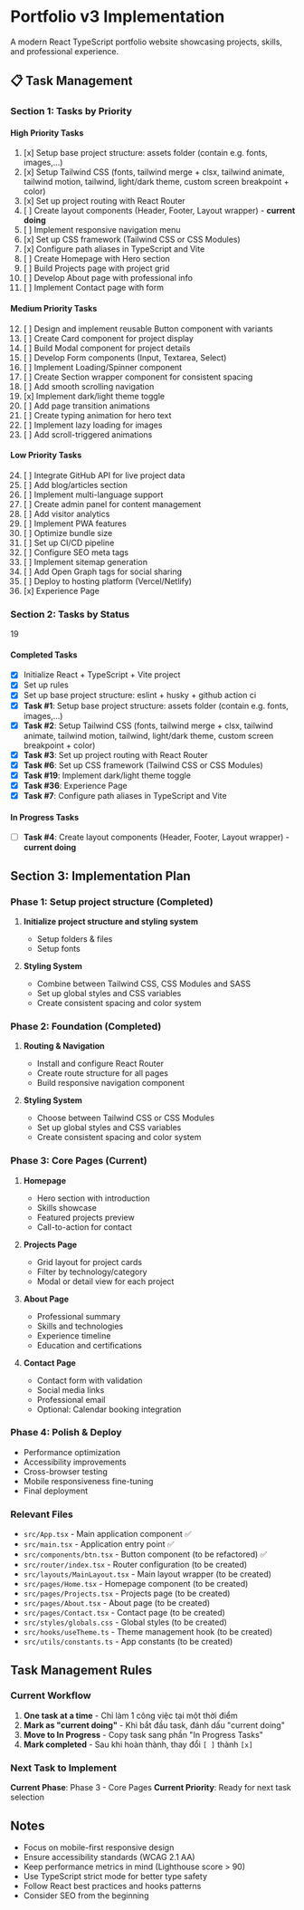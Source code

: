 # Portfolio v3 Implementation

A modern React TypeScript portfolio website showcasing projects, skills, and professional experience.

## 📋 Task Management

### Section 1: Tasks by Priority

#### High Priority Tasks

1. [x] Setup base project structure: assets folder (contain e.g. fonts, images,...)
2. [x] Setup Tailwind CSS (fonts, tailwind merge + clsx, tailwind animate, tailwind motion, tailwind, light/dark theme, custom screen breakpoint + color)
3. [x] Set up project routing with React Router
4. [ ] Create layout components (Header, Footer, Layout wrapper) - **current doing**
5. [ ] Implement responsive navigation menu
6. [x] Set up CSS framework (Tailwind CSS or CSS Modules)
7. [x] Configure path aliases in TypeScript and Vite
8. [ ] Create Homepage with Hero section
9. [ ] Build Projects page with project grid
10. [ ] Develop About page with professional info
11. [ ] Implement Contact page with form

#### Medium Priority Tasks

12. [ ] Design and implement reusable Button component with variants
13. [ ] Create Card component for project display
14. [ ] Build Modal component for project details
15. [ ] Develop Form components (Input, Textarea, Select)
16. [ ] Implement Loading/Spinner component
17. [ ] Create Section wrapper component for consistent spacing
18. [ ] Add smooth scrolling navigation
19. [x] Implement dark/light theme toggle
20. [ ] Add page transition animations
21. [ ] Create typing animation for hero text
22. [ ] Implement lazy loading for images
23. [ ] Add scroll-triggered animations

#### Low Priority Tasks

24. [ ] Integrate GitHub API for live project data
25. [ ] Add blog/articles section
26. [ ] Implement multi-language support
27. [ ] Create admin panel for content management
28. [ ] Add visitor analytics
29. [ ] Implement PWA features
30. [ ] Optimize bundle size
31. [ ] Set up CI/CD pipeline
32. [ ] Configure SEO meta tags
33. [ ] Implement sitemap generation
34. [ ] Add Open Graph tags for social sharing
35. [ ] Deploy to hosting platform (Vercel/Netlify)
36. [x] Experience Page

### Section 2: Tasks by Status

19

#### Completed Tasks

- [x] Initialize React + TypeScript + Vite project
- [x] Set up rules
- [x] Set up base project structure: eslint + husky + github action ci
- [x] **Task #1**: Setup base project structure: assets folder (contain e.g. fonts, images,...)
- [x] **Task #2**: Setup Tailwind CSS (fonts, tailwind merge + clsx, tailwind animate, tailwind motion, tailwind, light/dark theme, custom screen breakpoint + color)
- [x] **Task #3**: Set up project routing with React Router
- [x] **Task #6**: Set up CSS framework (Tailwind CSS or CSS Modules)
- [x] **Task #19**: Implement dark/light theme toggle
- [x] **Task #36**: Experience Page
- [x] **Task #7**: Configure path aliases in TypeScript and Vite

#### In Progress Tasks

- [ ] **Task #4**: Create layout components (Header, Footer, Layout wrapper) - **current doing**

## Section 3: Implementation Plan

### Phase 1: Setup project structure (Completed)

1. **Initialize project structure and styling system**

   - Setup folders & files
   - Setup fonts

2. **Styling System**
   - Combine between Tailwind CSS, CSS Modules and SASS
   - Set up global styles and CSS variables
   - Create consistent spacing and color system

### Phase 2: Foundation (Completed)

1. **Routing & Navigation**

   - Install and configure React Router
   - Create route structure for all pages
   - Build responsive navigation component

2. **Styling System**
   - Choose between Tailwind CSS or CSS Modules
   - Set up global styles and CSS variables
   - Create consistent spacing and color system

### Phase 3: Core Pages (Current)

1. **Homepage**

   - Hero section with introduction
   - Skills showcase
   - Featured projects preview
   - Call-to-action for contact

2. **Projects Page**

   - Grid layout for project cards
   - Filter by technology/category
   - Modal or detail view for each project

3. **About Page**

   - Professional summary
   - Skills and technologies
   - Experience timeline
   - Education and certifications

4. **Contact Page**
   - Contact form with validation
   - Social media links
   - Professional email
   - Optional: Calendar booking integration

### Phase 4: Polish & Deploy

- Performance optimization
- Accessibility improvements
- Cross-browser testing
- Mobile responsiveness fine-tuning
- Final deployment

### Relevant Files

- `src/App.tsx` - Main application component ✅
- `src/main.tsx` - Application entry point ✅
- `src/components/btn.tsx` - Button component (to be refactored) ✅
- `src/router/index.tsx` - Router configuration (to be created)
- `src/layouts/MainLayout.tsx` - Main layout wrapper (to be created)
- `src/pages/Home.tsx` - Homepage component (to be created)
- `src/pages/Projects.tsx` - Projects page (to be created)
- `src/pages/About.tsx` - About page (to be created)
- `src/pages/Contact.tsx` - Contact page (to be created)
- `src/styles/globals.css` - Global styles (to be created)
- `src/hooks/useTheme.ts` - Theme management hook (to be created)
- `src/utils/constants.ts` - App constants (to be created)

## Task Management Rules

### Current Workflow

1. **One task at a time** - Chỉ làm 1 công việc tại một thời điểm
2. **Mark as "current doing"** - Khi bắt đầu task, đánh dấu "current doing"
3. **Move to In Progress** - Copy task sang phần "In Progress Tasks"
4. **Mark completed** - Sau khi hoàn thành, thay đổi `[ ]` thành `[x]`

### Next Task to Implement

**Current Phase**: Phase 3 - Core Pages
**Current Priority**: Ready for next task selection

## Notes

- Focus on mobile-first responsive design
- Ensure accessibility standards (WCAG 2.1 AA)
- Keep performance metrics in mind (Lighthouse score > 90)
- Use TypeScript strict mode for better type safety
- Follow React best practices and hooks patterns
- Consider SEO from the beginning
